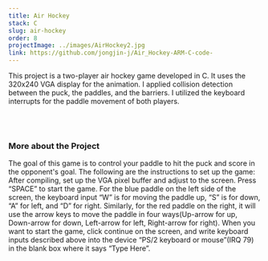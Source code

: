```yaml
---
title: Air Hockey
stack: C
slug: air-hockey
order: 8
projectImage: ../images/AirHockey2.jpg
link: https://github.com/jongjin-j/Air_Hockey-ARM-C-code-
---
```


This project is a two-player air hockey game developed in C. It uses the 320x240 VGA display for the animation. I applied collision detection between the puck, the paddles, and the barriers. I utilized the keyboard interrupts for the paddle movement of both players. 

<br/><br/>

### More about the Project

The goal of this game is to control your paddle to hit the puck and score in the opponent's goal. The following are the instructions to set up the game: 
After compiling, set up the VGA pixel buffer and adjust to the screen. Press “SPACE” to start the game. For the blue paddle on the left side of the screen, the keyboard input “W” is for moving the paddle up, “S” is for down, “A” for left, and “D” for right. Similarly, for the red paddle on the right, it will use the arrow keys to move the paddle in four ways(Up-arrow for up, Down-arrow for down, Left-arrow for left, Right-arrow for right). When you want to start the game, click continue on the screen, and write keyboard inputs described above into the device “PS/2 keyboard or mouse”(IRQ 79) in the blank box where it says “Type Here”. 


